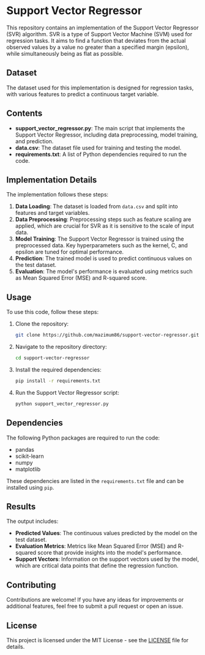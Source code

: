 # Support Vector Regressor

This repository contains an implementation of the Support Vector Regressor (SVR) algorithm. SVR is a type of Support Vector Machine (SVM) used for regression tasks. It aims to find a function that deviates from the actual observed values by a value no greater than a specified margin (epsilon), while simultaneously being as flat as possible.

## Dataset

The dataset used for this implementation is designed for regression tasks, with various features to predict a continuous target variable.

## Contents

- **support_vector_regressor.py**: The main script that implements the Support Vector Regressor, including data preprocessing, model training, and prediction.
- **data.csv**: The dataset file used for training and testing the model.
- **requirements.txt**: A list of Python dependencies required to run the code.

## Implementation Details

The implementation follows these steps:

1. **Data Loading**: The dataset is loaded from `data.csv` and split into features and target variables.
2. **Data Preprocessing**: Preprocessing steps such as feature scaling are applied, which are crucial for SVR as it is sensitive to the scale of input data.
3. **Model Training**: The Support Vector Regressor is trained using the preprocessed data. Key hyperparameters such as the kernel, C, and epsilon are tuned for optimal performance.
4. **Prediction**: The trained model is used to predict continuous values on the test dataset.
5. **Evaluation**: The model's performance is evaluated using metrics such as Mean Squared Error (MSE) and R-squared score.

## Usage

To use this code, follow these steps:

1. Clone the repository:
    ```bash
    git clone https://github.com/mazimum86/support-vector-regressor.git
    ```
2. Navigate to the repository directory:
    ```bash
    cd support-vector-regressor
    ```
3. Install the required dependencies:
    ```bash
    pip install -r requirements.txt
    ```
4. Run the Support Vector Regressor script:
    ```bash
    python support_vector_regressor.py
    ```

## Dependencies

The following Python packages are required to run the code:

- pandas
- scikit-learn
- numpy
- matplotlib

These dependencies are listed in the `requirements.txt` file and can be installed using `pip`.

## Results

The output includes:

- **Predicted Values**: The continuous values predicted by the model on the test dataset.
- **Evaluation Metrics**: Metrics like Mean Squared Error (MSE) and R-squared score that provide insights into the model's performance.
- **Support Vectors**: Information on the support vectors used by the model, which are critical data points that define the regression function.

## Contributing

Contributions are welcome! If you have any ideas for improvements or additional features, feel free to submit a pull request or open an issue.

## License

This project is licensed under the MIT License - see the [LICENSE](LICENSE) file for details.
